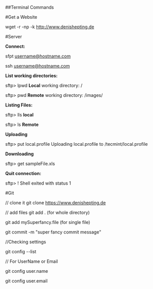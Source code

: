 ##Terminal Commands 

#Get a Website

wget -r -np -k http://www.denishepting.de


#Server

**Connect:**

sfpt username@hostname.com 

ssh username@hostname.com


**List working directories:**

sftp> lpwd
**Local** working directory: /

sftp> pwd
**Remote** working directory: /images/


**Listing Files:**

sftp> lls
**local**

sftp> ls
**Remote**


**Uploading**

sftp> put local.profile
Uploading local.profile to /tecmint/local.profile

**Downloading**

sftp> get sampleFile.xls

**Quit connection:**

sftp> !
Shell exited with status 1


#Git

// clone it 
git clone https://www.denishepting.de


// add files
git add . (for whole directory)

git add mySuperfancy.file (for single file)

git commit -m "super fancy commit message"


//Checking settings

 git config --list
 
// For UserName or Email 

 git config user.name 
 
 git config user.email












